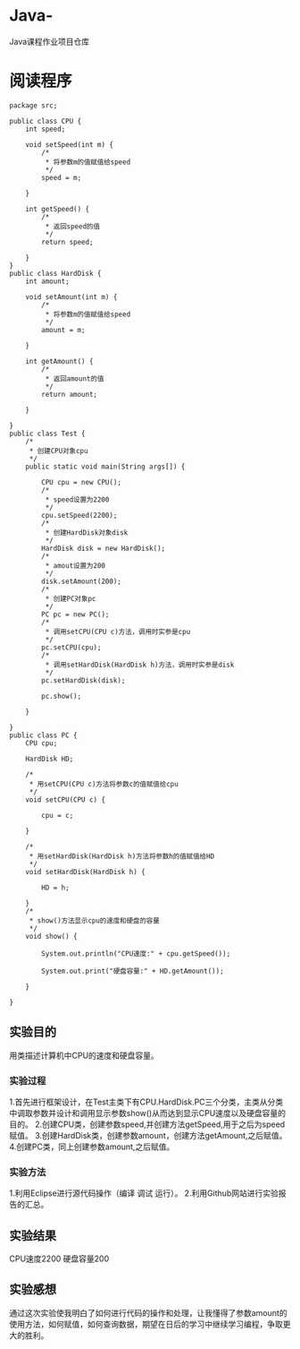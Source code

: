 # Java-
Java课程作业项目仓库
# 阅读程序
```
package src;

public class CPU {
	int speed;

	void setSpeed(int m) {
		/*
		 * 将参数m的值赋值给speed
		 */
		speed = m;

	}

	int getSpeed() {
		/*
		 * 返回speed的值
		 */
		return speed;

	}
}
public class HardDisk {
	int amount;

	void setAmount(int m) {
		/*
		 * 将参数m的值赋值给speed
		 */
		amount = m;

	}

	int getAmount() {
		/*
		 * 返回amount的值
		 */
		return amount;

	}

}
public class Test {
	/*
	 * 创建CPU对象cpu
	 */
	public static void main(String args[]) {

		CPU cpu = new CPU();
		/*
		 * speed设置为2200
		 */
		cpu.setSpeed(2200);
		/*
		 * 创建HardDisk对象disk
		 */
		HardDisk disk = new HardDisk();
		/*
		 * amout设置为200
		 */
		disk.setAmount(200);
		/*
		 * 创建PC对象pc
		 */
		PC pc = new PC();
		/*
		 * 调用setCPU(CPU c)方法，调用时实参是cpu
		 */
		pc.setCPU(cpu);
		/*
		 * 调用setHardDisk(HardDisk h)方法，调用时实参是disk
		 */
		pc.setHardDisk(disk);

		pc.show();

	}

}
public class PC {
	CPU cpu;

	HardDisk HD;

	/*
	 * 用setCPU(CPU c)方法将参数c的值赋值给cpu
	 */
	void setCPU(CPU c) {

		cpu = c;

	}

	/*
	 * 用setHardDisk(HardDisk h)方法将参数h的值赋值给HD
	 */
	void setHardDisk(HardDisk h) {

		HD = h;

	}
	/*
	 * show()方法显示cpu的速度和硬盘的容量
	 */
	void show() {

		System.out.println("CPU速度:" + cpu.getSpeed());

		System.out.print("硬盘容量:" + HD.getAmount());

	}

} 
```
## 实验目的
用类描述计算机中CPU的速度和硬盘容量。

### 实验过程
1.首先进行框架设计，在Test主类下有CPU.HardDisk.PC三个分类，主类从分类中调取参数并设计和调用显示参数show()从而达到显示CPU速度以及硬盘容量的目的。
2.创建CPU类，创建参数speed,并创建方法getSpeed,用于之后为speed赋值。
3.创建HardDisk类，创建参数amount，创建方法getAmount,之后赋值。
4.创建PC类，同上创建参数amount,之后赋值。

### 实验方法
1.利用Eclipse进行源代码操作（编译 调试 运行）。
2.利用Github网站进行实验报告的汇总。

## 实验结果
CPU速度2200 硬盘容量200

## 实验感想
通过这次实验使我明白了如何进行代码的操作和处理，让我懂得了参数amount的使用方法，如何赋值，如何查询数据，期望在日后的学习中继续学习编程，争取更大的胜利。
